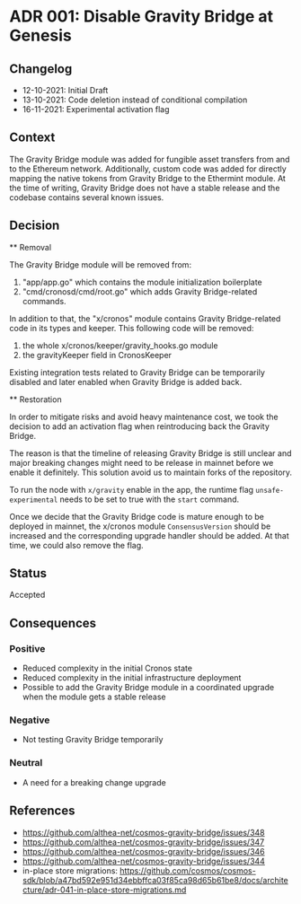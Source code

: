 # ADR 001: Disable Gravity Bridge at Genesis

## Changelog
* 12-10-2021: Initial Draft
* 13-10-2021: Code deletion instead of conditional compilation
* 16-11-2021: Experimental activation flag

## Context

The Gravity Bridge module was added for fungible asset transfers from and to the Ethereum network.
Additionally, custom code was added for directly mapping the native tokens from Gravity Bridge
to the Ethermint module. At the time of writing, Gravity Bridge does not have a stable release
and the codebase contains several known issues.

## Decision

** Removal

The Gravity Bridge module will be removed from:
1. "app/app.go" which contains the module initialization boilerplate
2. "cmd/cronosd/cmd/root.go" which adds Gravity Bridge-related commands.

In addition to that, the "x/cronos" module contains Gravity Bridge-related code in its types and keeper. This following code will be removed:
1. the whole x/cronos/keeper/gravity_hooks.go module
2. the gravityKeeper field in CronosKeeper

Existing integration tests related to Gravity Bridge can be temporarily disabled and later enabled when Gravity Bridge is added back.

** Restoration 

In order to mitigate risks and avoid heavy maintenance cost, we took the decision to add an activation flag when reintroducing back the Gravity Bridge.

The reason is that the timeline of releasing Gravity Bridge is still unclear and major breaking changes might need to be release in mainnet before we enable it definitely. This solution avoid us to maintain forks of the repository.

To run the node with `x/gravity` enable in the app, the runtime flag `unsafe-experimental` needs to be set to true with the `start` command.

Once we decide that the Gravity Bridge code is mature enough to be deployed in mainnet, the x/cronos module `ConsensusVersion` should be increased and the corresponding upgrade handler should be added. At that time, we could also remove the flag.


## Status

Accepted

## Consequences

### Positive
* Reduced complexity in the initial Cronos state
* Reduced complexity in the initial infrastructure deployment 
* Possible to add the Gravity Bridge module in a coordinated upgrade when the module gets a stable release

### Negative
* Not testing Gravity Bridge temporarily

### Neutral
* A need for a breaking change upgrade

## References

* https://github.com/althea-net/cosmos-gravity-bridge/issues/348
* https://github.com/althea-net/cosmos-gravity-bridge/issues/347
* https://github.com/althea-net/cosmos-gravity-bridge/issues/346
* https://github.com/althea-net/cosmos-gravity-bridge/issues/344
* in-place store migrations: https://github.com/cosmos/cosmos-sdk/blob/a47bd592e951d34ebbffca03f85ca98d65b61be8/docs/architecture/adr-041-in-place-store-migrations.md 